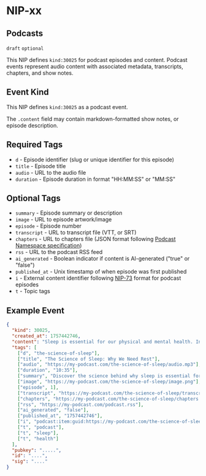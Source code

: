 NIP-xx
======

Podcasts
--------------

`draft` `optional`

This NIP defines `kind:30025` for podcast episodes and content. Podcast events represent audio content with associated metadata, transcripts, chapters, and show notes.

## Event Kind

This NIP defines `kind:30025` as a podcast event.

The `.content` field may contain markdown-formatted show notes, or episode description.

## Required Tags

- `d` - Episode identifier (slug or unique identifier for this episode)
- `title` - Episode title
- `audio` - URL to the audio file
- `duration` - Episode duration in format "HH:MM:SS" or "MM:SS"

## Optional Tags

- `summary` - Episode summary or description
- `image` - URL to episode artwork/image
- `episode` - Episode number
- `transcript` - URL to transcript file (VTT, or SRT)
- `chapters` - URL to chapters file (JSON format following [Podcast Namespace specification](https://github.com/Podcastindex-org/podcast-namespace/blob/main/docs/examples/chapters/example.json))
- `rss` - URL to the podcast RSS feed
- `ai_generated` - Boolean indicator if content is AI-generated ("true" or "false")
- `published_at` - Unix timestamp of when episode was first published
- `i` - External content identifier following [NIP-73](73.md) format for podcast episodes
- `t` - Topic tags

## Example Event

```json
{
  "kind": 30025,
  "created_at": 1757442746,
  "content": "Sleep is essential for our physical and mental health. In this episode, we explore the latest research on how sleep affects memory, mood, and overall well-being.\n\nExperts share tips on improving sleep quality and discuss common myths about rest...",
  "tags": [
    ["d", "the-science-of-sleep"],
    ["title", "The Science of Sleep: Why We Need Rest"],
    ["audio", "https://my-podcast.com/the-science-of-sleep/audio.mp3"],
    ["duration", "10:35"],
    ["summary", "Discover the science behind why sleep is essential for our health. This episode explores how sleep impacts memory, mood, and well-being, and shares expert tips for improving sleep quality."],
    ["image", "https://my-podcast.com/the-science-of-sleep/image.png"],
    ["episode", 1],
    ["transcript", "https://my-podcast.com/the-science-of-sleep/transcript.vtt"],
    ["chapters", "https://my-podcast.com/the-science-of-sleep/chapters.json"],
    ["rss", "https://my-podcast.com/podcast.rss"],
    ["ai_generated", "false"],
    ["published_at", "1757442746"],
    ["i", "podcast:item:guid:https://my-podcast.com/the-science-of-sleep"],
    ["t", "podcast"],
    ["t", "sleep"],
    ["t", "health"]
  ],
  "pubkey": ".....",
  "id": "....",
  "sig": "...."
}
```
